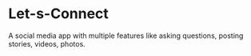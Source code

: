 # Let-s-Connect
A social media app with multiple features like asking questions, posting stories, videos, photos.
